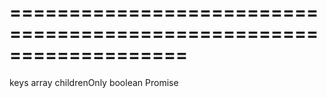 <!--**
/*-------------------------------------------
    Auto-generated file. Do not modify.
-------------------------------------------

**-->
===================================================================
===================================================================

<!--shortDescription-->

<!--/shortDescription-->

<!--paramName1-->keys<!--/paramName1-->
<!--paramType1-->array<!--/paramType1-->
<!--paramDescription1-->

<!--/paramDescription1-->

<!--paramName2-->childrenOnly<!--/paramName2-->
<!--paramType2-->boolean<!--/paramType2-->
<!--paramDescription2-->

<!--/paramDescription2-->

<!--returnType-->Promise<!--/returnType-->
<!--returnDescription-->

<!--/returnDescription-->

<!--fullDescription-->

<!--/fullDescription-->